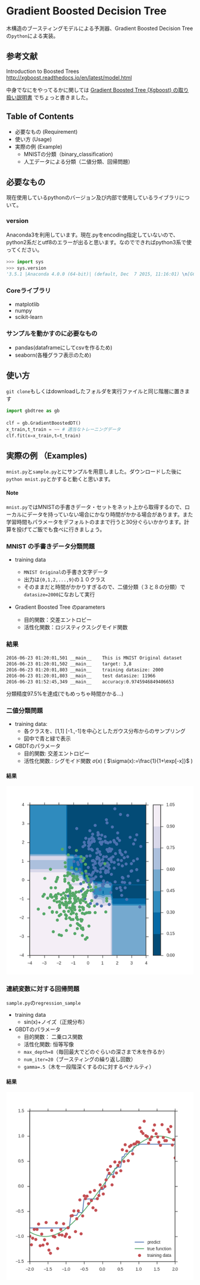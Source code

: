 # Gradient Boosted Decision Tree

木構造のブースティングモデルによる予測器、Gradient Boosted Decision Treeの`python`による実装。

## 参考文献

Introduction to Boosted Trees  
http://xgboost.readthedocs.io/en/latest/model.html

中身でなにをやってるかに関しては [Gradient Boosted Tree (Xgboost) の取り扱い説明書](http://qiita.com/nykergoto/items/7922a8a3c1a7b622b935) でちょっと書きました。

## Table of Contents

* 必要なもの (Requirement)
* 使い方 (Usage)
* 実際の例 (Example)
  * MNISTの分類（binary_classification)
  * 人工データによる分類（二値分類、回帰問題）

## 必要なもの

現在使用しているpythonのバージョン及び内部で使用しているライブラリについて。

### version

Anaconda3を利用しています。現在.pyをencoding指定していないので、python2系だとutf8のエラーが出ると思います。なのでできればpython3系で使ってください。

```python
>>> import sys
>>> sys.version
'3.5.1 |Anaconda 4.0.0 (64-bit)| (default, Dec  7 2015, 11:16:01) \n[GCC 4.4.7 20120313 (Red Hat 4.4.7-1)]'

```
### Coreライブラリ

* matplotlib
* numpy
* scikit-learn

### サンプルを動かすのに必要なもの

* pandas(dataframeにしてcsvを作るため)
* seaborn(各種グラフ表示のため)

## 使い方

`git clone`もしくはdownloadしたフォルダを実行ファイルと同じ階層に置きます

```python
import gbdtree as gb

clf = gb.GradientBoostedDT()
x_train,t_train = ~~ # 適当なトレーニングデータ
clf.fit(x=x_train,t=t_train)
```

## 実際の例 （Examples)

`mnist.py`と`sample.py`とにサンプルを用意しました。ダウンロードした後に`python mnist.py`とかすると動くと思います。

#### Note

`mnist.py`ではMNISTの手書きデータ・セットをネット上から取得するので、ローカルにデータを持っていない場合にかなり時間がかかる場合があります。また学習時間もパラメータをデフォルトのままで行うと30分ぐらいかかります。計算を投げてご飯でも食べに行きましょう。

### MNIST の手書きデータ分類問題

* training data
  * `MNIST Original`の手書き文字データ
  * 出力は`{0,1,2,...,9}`の１０クラス
  * そのままだと時間がかかりすぎるので、二値分類（３と８の分類）で`datasize=2000`になおして実行

* Gradient Boosted Tree のparameters
  * 目的関数：交差エントロピー
  * 活性化関数：ロジスティクスシグモイド関数

### 結果

```
2016-06-23 01:20:01,501	__main__	This is MNIST Original dataset
2016-06-23 01:20:01,502	__main__	target: 3,8
2016-06-23 01:20:01,803	__main__	training datasize: 2000
2016-06-23 01:20:01,803	__main__	test datasize: 11966
2016-06-23 01:52:45,349	__main__	accuracy:0.9745946849406653
```

分類精度97.5%を達成(でもめっちゃ時間かかる...)

### 二値分類問題

* training data:
  * 各クラスを、[1,1] [-1.,-1]を中心としたガウス分布からのサンプリング
  * 図中で青と緑で表示
* GBDTのパラメータ
  * 目的関数: 交差エントロピー
  * 活性化関数.: シグモイド関数 $\sigma(x)$ ( $\sigma(x):=\frac{1}{1+\exp[-x]}$ )

#### 結果

![](experiment_figures/binary_classification.png)


### 連続変数に対する回帰問題

`sample.py`の`regression_sample`

* training data
  * sin(x)+ノイズ（正規分布）
* GBDTのパラメータ
  * 目的関数： 二乗ロス関数
  * 活性化関数: 恒等写像
  * `max_depth=8`（毎回最大でどのぐらいの深さまで木を作るか）
  * `num_iter=20`（ブースティングの繰り返し回数）
  * `gamma=.5`（木を一段階深くするのに対するペナルティ）

#### 結果

![](experiment_figures/regression.png)
